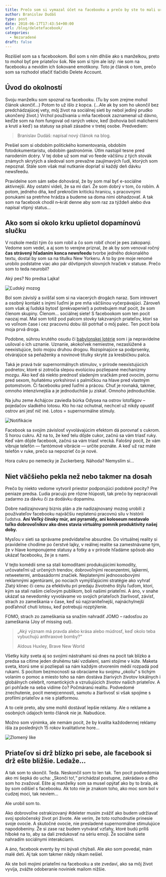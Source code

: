 ```yaml
---
title: Prečo som si vymazal účet na facebooku a prečo by ste to mali urobiť aj vy
author: Branislav Dudáš
type: post
date: 2018-06-17T17:43:54+00:00
url: /blog/deletefacebook/
categories:
  - Nezaradené
draft: false
--- 
```

Rozišiel som sa s facebookom. Bol som s ním dlhšie ako s manželkou, preto to mohol byť pre priateľov šok. Nie som si tým ale istý: nie som na facebooku a nevidím ich šokované emotikony. Toto je článok o tom, prečo som sa rozhodol stlačiť tlačidlo Delete Account.

## Úvod do okolností
Svoju manželku som spoznal na facebooku. (Tu by som zrejme mohol článok ukončiť…) Potom to už išlo z kopca. (…Ale ak by som ho ukončil bez predchádzajúcej vety, môj život na sociálnej sieti by nebol jediný prudko ukončený život.) Vrchol používania u mňa facebook zaznamenal už dávno, keďže som na ňom fungoval od raných vekov, keď (bohovia boli malicherní a krutí a keď) sa statusy sa písali zásadne v tretej osobe. Predvediem:

>Branislav Dudáš: napísal nový článok na blog.

Prešiel som si obdobím politického komentovania, obdobím fotodokumentaristu, obdobím gastronómie. Útlm nastúpil tesne pred narodením dcéry. V tej dobe už som mal vo feede väčšinu z tých stovák známych skrytých a sledoval som prevažne zaujímavých ľudí, ktorých som nepoznal. Stále som však mal nutkanie dopriať si každý deň dávku newsfeedu.

Pravidelne som sám sebe dohováral, že by som mal byť e-sociálne aktívnejší. Aby ostatní videli, že sa mi darí. Že som dobrý v tom, čo robím. A potom, jedného dňa, keď prekročím kritickú hranicu, s pracovnými ponukami sa pretrhne hrádza a budeme sa doma nimi obhadzovať. A tak som na facebook chodil n–krát denne aby som raz za týždeň alebo dva napísal vtipný status…

## Ako som si okolo krku uplietol dopamínovú slučku
V rozkole medzi tým čo som robil a čo som robiť chcel je pes zakopaný. Vedome som vedel, a aj som to verejne priznal, že ak by som venoval ročný **čas strávený hľadaním konca newsfeedu** tvorbe jedného dokonalého textu, dostal by som sa na titulku New Yorkeru. A to by pre moje renomé urobilo podstatne viac ako pár dôvtipných slovných hračiek v statuse. Prečo som to teda neurobil?
<aside>Aký pes? No predsa Lajka!</aside>

![Ľudský mozog](/images/deletefacebook/head_circle2.svg)

Bol som závislý a svišťal som si na viacerých drogách naraz. Som introvert a osobný kontakt s inými ľuďmi je pre mňa väčšinou vyčerpávajúci. Zároveň som však aj ľudská bytosť (prekvapenie!) a potrebujem mať pocit, že som členom skupiny. Členom… sociálnej siete! S facebookom som ten pocit naozaj mal. Mal som totiž pod palcom stovky takzvaných priateľov, ktorí sa vo voľnom čase i cez pracovnú dobu išli potrhať o môj palec. Ten pocit bola moja prvá droga.

Podobne, súhrou krutého osudu či [babylonskej lotérie](/blog/zberatel-kniznic-poviedka-borges/) som i ja nepravidelne usiloval o ich uznanie. Uznanie, akokoľvek nemiestne, nezaslúžené a neexistujúce, bolo mojou druhou drogou. Rozopínajúce sa podprsenky, otvárajúce sa peňaženky a novinové titulky skryté za kresbičkou palca.

Taká je pravá tvár supernormálnych stimulov, v prírode neexistujúcich podnetov, ktoré si zotročia slepou evolúciou pozliepané mechanizmy mozgu. Ako keď dá niekto prednosť sladeným sračkám pred ovocím, pornu pred sexom, huňatému yorkshirovi s palmičkou na hlave pred vlastným potomstvom. Či facebooku pred ľuďmi a prácou. Chuť je rovnaká, takmer, omnoho intenzívnejšia a je jednoduchšie ju získať. Omnoho jednoduchšie.
<aside>Na juhu zeme Achájcov zaviedla búrka Odysea na ostrov lotofágov – pojedačov sladkého lotosu. Kto ho raz ochutnal, nechcel už nikdy opustiť ostrov ani jesť nič iné. Lotos = supernormálne stimuly.</aside>

![Notifikácie](/images/deletefacebook/notifications.svg)

Facebook sa svojim závislosť vyvolávajúcim efektom dá porovnať s cukrom. S horou cukru. Až na to, že keď telu dôjde cukor, začnú sa vám triasť ruky. Keď vám dôjde facebook, začnú sa vám triasť vrecká. Falošný pocit, že vám vibruje telefón — fantómové vibrácie — určite poznáte. A keď už raz máte telefón v ruke, prečo sa nepozrieť čo je nové.
<aside>Hora cukru po nemecky je Zuckerberg. Náhoda? Nemyslím si…</aside>

## Niet väčšieho pekla než nebo takmer na dosah
Prečo by niekto vedome vytvoril priestor podporujúci podobné pocity? Pre peniaze predsa. Ľudia pracujú pre rôzne hlúposti, tak prečo by nepracovali zadarmo za dávku či za dodávku dopamínu.

Dobre nadizajnovaný biznis plán a zle nadizajnovaný mozog urobili z používateľov facebooku najväčšiu neplatenú pracovnú silu v histórii ľudstva. **Ani Veľký čínsky múr, ani pyramídy, ani koloseum nestavalo toľko dobrovoľníkov ako dnes stavia virtuálny pomník produktivity našej doby.**

Mysľou v sieti sa správame predvídateľne absurdne. Do virtuálnej reality si pravidelne chodíme po čerstvé lajky, v reálnej realite sa zamestnávame tým, že v hlave komponujeme statusy a fotky a v prírode hľadáme spôsob ako ukázať facebooku, že je s nami.

V tejto komédii sme sa stali komoditami produkujúcimi komodity, určovateľmi už určených trendov, dobrovoľnými recenzentmi, lajkermi, retweetermi, ambasádormi značiek. Neplatenými jednoosobovými reklamnými agentúrami, po nociach vymýšľajúcimi stratégie ako vyhrať Zlatý klinec či cenu za efektivitu pri predaju životného štýlu ľuďom, ktorí, kým sa stali našim cieľovým publikom, boli našimi priateľmi. A áno, v snahe ukázať sa nevedomky vyvolávame vo svojich priateľoch žiarlivosť, závisť, strach zo zameškania v čase, keď sú najzraniteľnejší, najnáchylnejší podľahnúť chuti lotosu, keď potrebujú rozptýlenie.
<aside>FOMO, strach zo zameškania sa snažím nahradiť JOMO – radosťou zo zameškania (Joy of missing out).</aside>

>„Aký význam má pravda alebo krása alebo múdrosť, keď okolo teba vybuchujú anthraxové bomby?“
> <footer>Aldous Huxley, Brave New World</footer>

Všetky kúty sveta aj so svojimi nástrahami sú dnes na pocit tak blízko a predsa sa cítime jeden druhému takí vzdialení, sami stojíme v kúte. Maketa sveta, ktorú sme si pozliepali sa nám každým otvorením médií rozpadá pod rukami. S pocitom bezmocnosti sa obraciame ku svojmu „okoliu“ s tichým volaním o pomoc a miesto toho sa nám dostáva žiarivých životov lokálnych i globálnych celebrít, romantických a vzrušujúcich  životov našich priateľov. A pri pohľade na seba vidíme čo? Počmáranú realitu. Podvedomé znechutenie, pocit menejcennosti, samotu a žiarlivosť si však spojíme s profilmi priateľov a nie s platformou.

A to celé preto, aby sme mohli dostávať lepšie reklamy. Ale o reklame a osobných údajoch tento článok nie je. Nabudúce.
<aside>Možno som výnimka, ale nemám pocit, že by kvalita každodennej reklamy išla za posledných 15 rokov kvalitatívne hore…</aside>

![Zlomený like](/images/deletefacebook/like.svg)

## Priateľov si drž blízko pri sebe, ale facebook si drž ešte bližšie. Ledaže…

A tak som to skončil. Teda. Neskončil som to len tak. Ten pocit podvedomia ako mi šepká do ucha: „Skonči to!,“ prichádzal postupne, zakrádavo a dlho som ho zvažoval. Ešte aj manželky som sa musel opýtať ako by to brala, ak by som odišiel s facebooku. Ak toto nie je znakom toho, ako moc som bol v cudzej moci, tak neviem…

Ale urobil som to.

Ako dobrovoľne ostrakizovaný #deleter musím zvážiť ako budem udržiavať svoj spoločenský život pri živote. Ale verím, že toto rozhodnutie prinesie svoje ovocie. A skutočné ovocie, nie presladené supernormálne stimulujúce napodobeniny. Že si zase raz budem vytvárať vzťahy, ktoré budú príliš hlboké na to, aby sa dali zredukovať na sériu emoji. Že sociálne siete nahradím sociálnymi interakciami.

A áno, facebook eventy by mi bývali chýbali. Ale ako som povedal, mám malé deti. Aj tak som takmer nikdy nikam nešiel.

Ak ste boli mojimi priateľmi na facebooku a ste zvedaví, ako sa môj život vyvíja, zvážte odoberanie noviniek mailom nižšie.